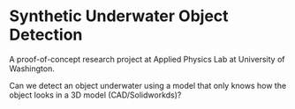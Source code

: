 # Synthetic Underwater Object Detection
A proof-of-concept research project at Applied Physics Lab at University of Washington.

Can we detect an object underwater using a model that only knows how the object looks in a 3D model (CAD/Solidworkds)?

